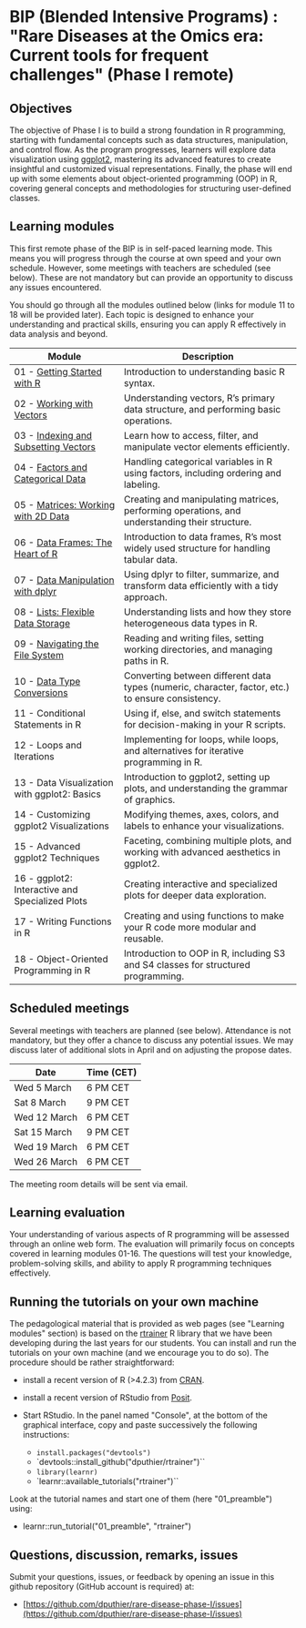 # BIP (Blended Intensive Programs) : "Rare Diseases at the Omics era: Current tools for frequent challenges" (Phase I remote)
  
## Objectives 

The objective of Phase I is to build a strong foundation in R programming, starting with fundamental concepts such as data structures, manipulation, and control flow. As the program progresses, learners will explore data visualization using [ggplot2](https://ggplot2.tidyverse.org/), mastering its advanced features to create insightful and customized visual representations. Finally, the phase will end up with some elements about object-oriented programming (OOP) in R, covering general concepts and methodologies for structuring user-defined classes.

## Learning modules

This first remote phase of the BIP is in self-paced learning mode. This means you will progress through the course at own speed and your own schedule. However, some meetings with teachers are scheduled (see below). These are not mandatory but can provide an opportunity to discuss any issues encountered. 

You should go through all the modules outlined below (links for module 11 to 18 will be provided later). Each topic is designed to enhance your understanding and practical skills, ensuring you can apply R effectively in data analysis and beyond.


| Module | Description |
|--------|------------|
| 01 - [Getting Started with R](https://denis-puthier-bip.shinyapps.io/01_preamble/) | Introduction to understanding basic R syntax. |
| 02 - [Working with Vectors](https://denis-puthier-bip.shinyapps.io/02_vectors/) | Understanding vectors, R’s primary data structure, and performing basic operations. |
| 03 - [Indexing and Subsetting Vectors](https://denis-puthier-bip.shinyapps.io/03_vector_indexing/) | Learn how to access, filter, and manipulate vector elements efficiently. |
| 04 - [Factors and Categorical Data](https://denis-puthier-bip.shinyapps.io/04_factors/) | Handling categorical variables in R using factors, including ordering and labeling. |
| 05 - [Matrices: Working with 2D Data](https://denis-puthier-bip.shinyapps.io/05_matrices/) | Creating and manipulating matrices, performing operations, and understanding their structure. |
| 06 - [Data Frames: The Heart of R](https://denis-puthier-bip.shinyapps.io/06_dataframes/) | Introduction to data frames, R’s most widely used structure for handling tabular data. |
| 07 - [Data Manipulation with dplyr](https://denis-puthier-bip.shinyapps.io/07_dplyr/) | Using dplyr to filter, summarize, and transform data efficiently with a tidy approach. |
| 08 - [Lists: Flexible Data Storage](https://denis-puthier-bip.shinyapps.io/08_listss/) | Understanding lists and how they store heterogeneous data types in R. |
| 09 - [Navigating the File System]( https://denis-puthier-bip.shinyapps.io/09_file_system/) | Reading and writing files, setting working directories, and managing paths in R. |
| 10 - [Data Type Conversions](https://denis-puthier-bip.shinyapps.io/10_conversions/) | Converting between different data types (numeric, character, factor, etc.) to ensure consistency. |
| 11 - Conditional Statements in R | Using if, else, and switch statements for decision-making in your R scripts. |
| 12 - Loops and Iterations | Implementing for loops, while loops, and alternatives for iterative programming in R. |
| 13 - Data Visualization with ggplot2: Basics | Introduction to ggplot2, setting up plots, and understanding the grammar of graphics. |
| 14 - Customizing ggplot2 Visualizations | Modifying themes, axes, colors, and labels to enhance your visualizations. |
| 15 - Advanced ggplot2 Techniques | Faceting, combining multiple plots, and working with advanced aesthetics in ggplot2. |
| 16 - ggplot2: Interactive and Specialized Plots | Creating interactive and specialized plots for deeper data exploration. |
| 17 - Writing Functions in R | Creating and using functions to make your R code more modular and reusable. |
| 18 - Object-Oriented Programming in R | Introduction to OOP in R, including S3 and S4 classes for structured programming. |

## Scheduled meetings

Several meetings with teachers are planned (see below). Attendance is not mandatory, but they offer a chance to discuss any potential issues. We may discuss later of additional slots in April and on adjusting the propose dates.

| Date              | Time (CET)               |
|------------------|------------------------|
| Wed 5 March     | 6 PM CET                |
| Sat 8 March     | 9 PM CET                |
| Wed 12 March    | 6 PM CET                |
| Sat 15 March    | 9 PM CET                |
| Wed 19 March    | 6 PM CET                |
| Wed 26 March    | 6 PM CET                |

The meeting room details will be sent via email.

## Learning evaluation

Your understanding of various aspects of R programming will be assessed through an online web form. The evaluation will primarily focus on concepts covered in learning modules 01-16. The questions will test your knowledge, problem-solving skills, and ability to apply R programming techniques effectively. 

## Running the tutorials on your own machine

The pedagological material that is provided as  web pages (see "Learning modules" section) is based on the [rtrainer](https://github.com/dputhier/rtrainer) R library that we have been developing during the last years for our students. You can install and run the tutorials on your own machine (and we encourage you to do so). The procedure should be rather straightforward:

- install a recent version of R (>4.2.3) from [CRAN](https://cran.r-project.org/). 
- install a recent version of RStudio from [Posit](https://posit.co/download/rstudio-desktop/). 
- Start RStudio. In the panel named "Console", at the bottom of the graphical interface, copy and paste successively the following instructions:

  - `install.packages("devtools")`
  - `devtools::install_github("dputhier/rtrainer")``
  - `library(learnr)`
  - `learnr::available_tutorials("rtrainer")``

Look at the tutorial names and start one of them  (here "01_preamble") using: 

- learnr::run_tutorial("01_preamble", "rtrainer") 


## Questions, discussion, remarks, issues

Submit your questions, issues, or feedback by opening an issue in this github repository (GitHub account is required) at:

- [https://github.com/dputhier/rare-disease-phase-I/issues](https://github.com/dputhier/rare-disease-phase-I/issues)



